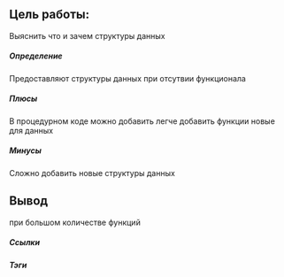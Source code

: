 
## Цель работы: 
Выяснить что и зачем структуры данных

##### Определение
Предоставляют структуры данных при отсутвии функционала

##### Плюсы
В процедурном коде можно добавить легче добавить функции новые для данных

##### Минусы
Сложно добавить новые структуры данных



## Вывод
при большом количестве функций

##### Ссылки

##### Тэги
